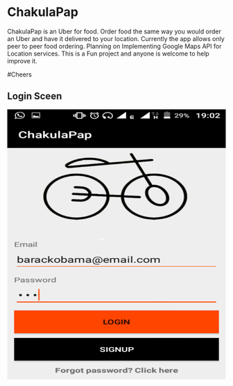 # ChakulaPap
ChakulaPap is an Uber for food. Order food the same way you would order an Uber and have it delivered to your location. Currently the app allows only peer to peer food ordering. Planning on Implementing Google Maps API for Location services. This is a Fun project and anyone is welcome to help improve it.


#Cheers

<h2>Login Sceen</h2>
<p>
    <a href="#">
    <img class=" wp-image-2403 alignleft" width="800" height="621" alt="Capture" src="https://raw.githubusercontent.com/malcolmmaima/ChakulaPap/master/Screenshots/Screenshot_2017-04-24-19-02-18.png"></img>

</a>



</p>
    
